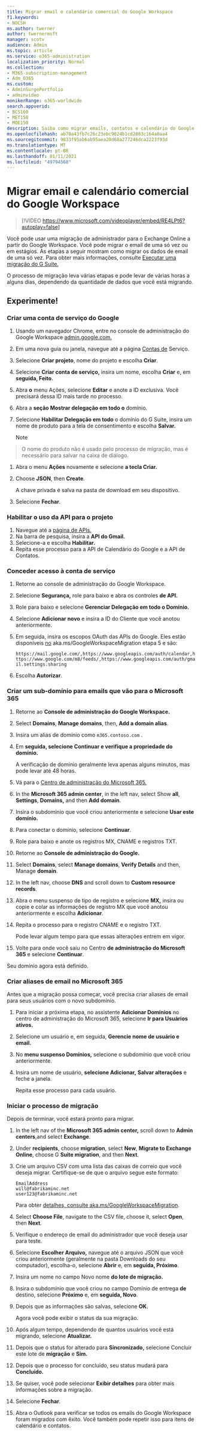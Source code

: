 ```yaml
---
title: Migrar email e calendário comercial do Google Workspace
f1.keywords:
- NOCSH
ms.author: twerner
author: twernermsft
manager: scotv
audience: Admin
ms.topic: article
ms.service: o365-administration
localization_priority: Normal
ms.collection:
- M365-subscription-management
- Adm_O365
ms.custom:
- AdminSurgePortfolio
- adminvideo
monikerRange: o365-worldwide
search.appverid:
- BCS160
- MET150
- MOE150
description: Saiba como migrar emails, contatos e calendário do Google Workspace para o Microsoft 365 para empresas.
ms.openlocfilehash: ab70a43fb7c26c23ebc9024b1cd2803c164a0aa4
ms.sourcegitcommit: 9833f95ab6ab95aea20d68a277246dca2223f93d
ms.translationtype: MT
ms.contentlocale: pt-BR
ms.lasthandoff: 01/11/2021
ms.locfileid: "49794568"
---
```

# <a name="migrate-business-email-and-calendar-from-google-workspace"></a>Migrar email e calendário comercial do Google Workspace

> [!VIDEO https://www.microsoft.com/videoplayer/embed/RE4LPt6?autoplay=false]

Você pode usar uma migração de administrador para o Exchange Online a partir do Google Workspace. Você pode migrar o email de uma só vez ou em estágios. As etapas a seguir mostram como migrar os dados de email de uma só vez. Para obter mais informações, consulte [Executar uma migração do G Suite.](https://docs.microsoft.com/exchange/mailbox-migration/perform-g-suite-migration)

O processo de migração leva várias etapas e pode levar de várias horas a alguns dias, dependendo da quantidade de dados que você está migrando.

## <a name="try-it"></a>Experimente!

### <a name="create-a-google-service-account"></a>Criar uma conta de serviço do Google

1. Usando um navegador Chrome, entre no console de administração do Google Workspace [admin.google.com.](https://admin.google.com) 
1. Em uma nova guia ou janela, navegue até a página [Contas de](https://console.developers.google.com/iam-admin/serviceaccounts) Serviço. 
1. Selecione **Criar projeto**, nome do projeto e escolha **Criar**. 
1. Selecione **Criar conta de serviço,** insira um nome, escolha **Criar** e, em **seguida, Feito.** 
1. Abra **o** menu Ações, selecione **Editar** e anote a ID exclusiva. Você precisará dessa ID mais tarde no processo. 
1. Abra a **seção Mostrar delegação em todo o** domínio. 
1. Selecione **Habilitar Delegação em todo** o domínio do G Suite, insira um nome de produto para a tela de consentimento e escolha **Salvar.** 

    > [!NOTE]
> O nome do produto não é usado pelo processo de migração, mas é necessário para salvar na caixa de diálogo.     

1. Abra o menu **Ações** novamente e selecione **a tecla Criar.** 
1. Choose **JSON**, then **Create**. 

     A chave privada é salva na pasta de download em seu dispositivo.
 
1. Selecione **Fechar**. 

### <a name="enable-api-usage-for-the-project"></a>Habilitar o uso da API para o projeto

1. Navegue até a [página de APIs.](https://console.developers.google.com/apis/library) 
1. Na barra de pesquisa, insira a **API do Gmail.**
1. Selecione-a e escolha **Habilitar.**
1. Repita esse processo para a API de Calendário do Google e a API de Contatos. 

### <a name="grant-access-to-the-service-account"></a>Conceder acesso à conta de serviço

1. Retorne ao console de administração do Google Workspace. 
1. Selecione **Segurança,** role para baixo e abra os controles **de API.** 
1. Role para baixo e selecione **Gerenciar Delegação em todo o Domínio.**
1. Selecione **Adicionar novo** e insira a ID do Cliente que você anotou anteriormente.
1. Em seguida, insira os escopos OAuth das APIs do Google. Eles estão disponíveis [no](https://docs.microsoft.com/exchange/mailbox-migration/perform-g-suite-migration#grant-access-to-the-service-account-for-your-google-tenant) aka.ms/GoogleWorkspaceMigration etapa 5 e são:

    `https://mail.google.com/,https://www.googleapis.com/auth/calendar,https://www.google.com/m8/feeds/,https://www.googleapis.com/auth/gmail.settings.sharing`
 
1. Escolha **Autorizar**. 

### <a name="create-a-sub-domain-for-mail-going-to-microsoft-365"></a>Criar um sub-domínio para emails que vão para o Microsoft 365

1. Retorne ao **Console de administração do Google Workspace.**
1. Select **Domains**, **Manage domains**, then, **Add a domain alias**. 
1. Insira um alias de domínio como `m365.contoso.com` .
1. Em **seguida, selecione Continuar e verifique a propriedade do domínio.** 

    A verificação de domínio geralmente leva apenas alguns minutos, mas pode levar até 48 horas.

1. Vá para o [Centro de administração do Microsoft 365.](https://admin.microsoft.com)
1. In the **Microsoft 365 admin center**, in the left nav, select Show **all**, **Settings**, **Domains,** and then **Add domain**. 
1. Insira o subdomínio que você criou anteriormente e selecione **Usar este domínio.** 
1. Para conectar o domínio, selecione **Continuar**. 
1. Role para baixo e anote os registros MX, CNAME e registros TXT. 
1. Retorne ao **Console de administração do Google.**
1. Select **Domains**, select **Manage domains**, **Verify Details** and then, Manage **domain**. 
1. In the left nav, choose **DNS** and scroll down to **Custom resource records**. 
1. Abra o menu suspenso de tipo de registro e selecione **MX,** insira ou copie e colar as informações de registro MX que você anotou anteriormente e escolha **Adicionar**. 
1. Repita o processo para o registro CNAME e o registro TXT. 

    Pode levar algum tempo para que essas alterações entrem em vigor.  

1. Volte para onde você saiu no Centro **de administração do Microsoft 365** e selecione **Continuar**. 

Seu domínio agora está definido.  

### <a name="create-email-aliases-in-microsoft-365"></a>Criar aliases de email no Microsoft 365

Antes que a migração possa começar, você precisa criar aliases de email para seus usuários com o novo subdomínio. 

1. Para iniciar a próxima etapa, no assistente **Adicionar Domínios** no centro de administração do Microsoft 365, selecione **Ir para Usuários ativos.** 
1. Selecione um usuário e, em seguida, **Gerencie nome de usuário e email.** 
1. No **menu suspenso Domínios,** selecione o subdomínio que você criou anteriormente. 
1. Insira um nome de usuário, **selecione Adicionar,** **Salvar alterações** e feche a janela. 

    Repita esse processo para cada usuário. 

### <a name="start-the-migration-process"></a>Iniciar o processo de migração

Depois de terminar, você estará pronto para migrar. 

1. In the left nav of the **Microsoft 365 admin center,** scroll down to **Admin centers**,and select **Exchange**. 
1. Under **recipients**, choose **migration**, select **New**, **Migrate to Exchange Online**, choose G **Suite migration**, and then **Next**. 
1. Crie um arquivo CSV com uma lista das caixas de correio que você deseja migrar. Certifique-se de que o arquivo segue este formato: 

    ```CSV
    EmailAddress
    will@fabrikaminc.net
    user123@fabrikaminc.net
    ```

      Para obter [detalhes, consulte aka.ms/GoogleWorkspaceMigration](https://docs.microsoft.com/exchange/mailbox-migration/perform-g-suite-migration#start-a-g-suite-migration-batch-with-the-exchange-admin-center-eac). 

1. Select **Choose File**, navigate to the CSV file, choose it, select **Open**, then **Next**. 
1. Verifique o endereço de email do administrador que você deseja usar para teste. 
1. Selecione **Escolher Arquivo,** navegue até o arquivo JSON que você criou anteriormente (geralmente na pasta Downloads do seu computador), escolha-o, selecione **Abrir** e, em **seguida, Próximo**. 
1. Insira um nome no campo Novo nome **do lote de migração.**
1. Insira o subdomínio que você criou no campo Domínio de entrega **de** destino, selecione **Próximo** e, em **seguida, Novo**. 
1. Depois que as informações são salvas, selecione **OK**. 

    Agora você pode exibir o status da sua migração. 

1. Após algum tempo, dependendo de quantos usuários você está migrando, selecione **Atualizar.** 
1. Depois que o status for alterado para **Sincronizado,** selecione Concluir este lote de **migração** e **Sim.** 
1. Depois que o processo for concluído, seu status mudará para **Concluído.** 
1. Se quiser, você pode selecionar **Exibir detalhes** para obter mais informações sobre a migração. 
1. Selecione **Fechar**. 
1. Abra o Outlook para verificar se todos os emails do Google Workspace foram migrados com êxito.
Você também pode repetir isso para itens de calendário e contatos.